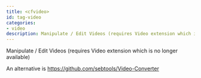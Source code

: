 ```yaml
---
title: <cfvideo>
id: tag-video
categories:
- video
description: Manipulate / Edit Videos (requires Video extension which is no longer available)
---
```


Manipulate / Edit Videos (requires Video extension which is no longer available)

An alternative is <https://github.com/sebtools/Video-Converter>
